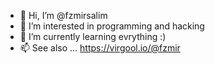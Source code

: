 - 👋 Hi, I’m @fzmirsalim
- 👀 I’m interested in programming and hacking
- 🌱 I’m currently learning evrything :)
- 📫 See also ... https://virgool.io/@fzmir

